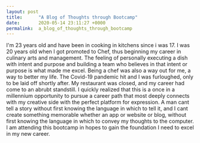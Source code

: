```yaml
---
layout: post
title:      "A Blog of Thoughts through Bootcamp"
date:       2020-05-14 23:11:27 +0000
permalink:  a_blog_of_thoughts_through_bootcamp
---
```



I'm 23 years old and have been in cooking in kitchens since i was 17.  I was 20 years old when I got promoted to Chef, thus beginning my career in culinary arts and management. The feeling of personally executing a dish with intent and purpose and building a team who believes in that intent or purpose is what made me excel. Being a chef was also a way out for me, a way to better my life. The Covid-19 pandemic hit and I was furloughed, only to be laid off shortly after. My restaurant was closed, and my career had come to an abrubt standstill. I quickly realized that this is a once in a millennium opportunity to pursue a career path that most deeply connects with my creative side with the perfect platform for expression. A man cant tell a story without first knowing the language in which to tell it, and I cant create something memorable whether an app or website or blog, without first knowing the language in which to convey my thoughts to the computer. I am attending this bootcamp in hopes to gain the foundation I need to excel in my new career. 

